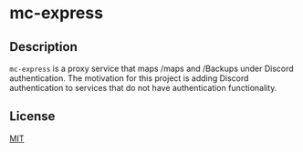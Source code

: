 # mc-express

## Description

`mc-express` is a proxy service that maps /maps and /Backups under Discord authentication.
The motivation for this project is adding Discord authentication to services that do not have authentication functionality.

## License

[MIT](./LICENSE)
